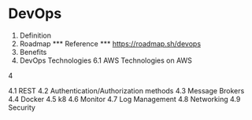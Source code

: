 # DevOps
   
1. Definition
2. Roadmap
   *** Reference ***
   https://roadmap.sh/devops
4. Benefits
5. DevOps Technologies
6.1 AWS Technologies on AWS

4
  
4.1 REST
4.2  Authentication/Authorization methods
4.3  Message Brokers
4.4  Docker
4.5  k8
4.6  Monitor
4.7  Log Management
4.8  Networking
4.9  Security
